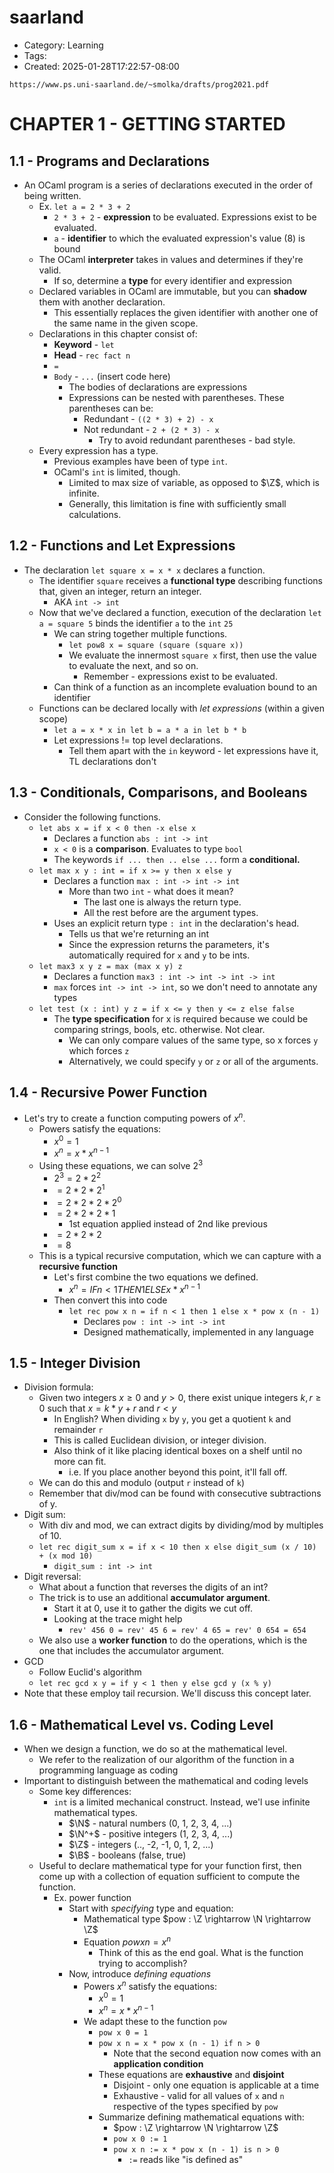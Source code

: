 saarland
========
- Category: Learning
- Tags: 
- Created: 2025-01-28T17:22:57-08:00

``https://www.ps.uni-saarland.de/~smolka/drafts/prog2021.pdf``

# CHAPTER 1 - GETTING STARTED

## 1.1 - Programs and Declarations

- An OCaml program is a series of declarations executed in the order of being written.
	- Ex. ``let a = 2 * 3 + 2``
		- ``2 * 3 + 2`` - **expression** to be evaluated. Expressions exist to be evaluated.
		- ``a`` - **identifier** to which the evaluated expression's value (8) is bound
	- The OCaml **interpreter** takes in values and determines if they're valid. 
		- If so, determine a **type** for every identifier and expression
	- Declared variables in OCaml are immutable, but you can **shadow** them with another declaration. 
		- This essentially replaces the given identifier with another one of the same name in the given scope.
	- Declarations in this chapter consist of:
		- **Keyword** - ``let``
		- **Head** - ``rec fact n``
		- ``=``
		- ``Body`` - ``...`` (insert code here)
			- The bodies of declarations are expressions
			- Expressions can be nested with parentheses. These parentheses can be:
				- Redundant - ``((2 * 3) + 2) - x``
				- Not redundant - ``2 + (2 * 3) - x``
					- Try to avoid redundant parentheses - bad style.
	- Every expression has a type. 
		- Previous examples have been of type ``int``.
		- OCaml's ``int`` is limited, though.
			- Limited to max size of variable, as opposed to $\Z$, which is infinite.
			- Generally, this limitation is fine with sufficiently small calculations.

## 1.2 - Functions and Let Expressions

- The declaration ``let square x = x * x`` declares a function.
	- The identifier ``square`` receives a **functional type** describing functions that, given an integer, return an integer.
		- AKA ``int -> int``
	- Now that we've declared a function, execution of the declaration ``let a = square 5`` binds the identifier ``a`` to the ``int`` ``25``
		- We can string together multiple functions.
			- ``let pow8 x = square (square (square x))``
			- We evaluate the innermost ``square x`` first, then use the value to evaluate the next, and so on.
				- Remember - expressions exist to be evaluated.
		- Can think of a function as an incomplete evaluation bound to an identifier
	- Functions can be declared locally with *let expressions* (within a given scope)
		- ``let a = x * x in let b = a * a in let b * b``
		- Let expressions != top level declarations.
			- Tell them apart with the ``in`` keyword - let expressions have it, TL declarations don't

## 1.3 - Conditionals, Comparisons, and Booleans

- Consider the following functions.
	- ``let abs x = if x < 0 then -x else x``
		- Declares a function ``abs : int -> int``
		- ``x < 0`` is a **comparison**. Evaluates to type ``bool``
		- The keywords ``if ... then .. else ...`` form a **conditional.**
	- ``let max x y : int = if x >= y then x else y``
		- Declares a function ``max : int -> int -> int``
			- More than two ``int`` - what does it mean?
				- The last one is always the return type.
				- All the rest before are the argument types.
		- Uses an explicit return type ``: int`` in the declaration's head.
			- Tells us that we're returning an int
			- Since the expression returns the parameters, it's automatically required for ``x`` and ``y`` to be ints.
	- ``let max3 x y z = max (max x y) z``
		- Declares a function ``max3 : int -> int -> int -> int``
		- ``max`` forces ``int -> int -> int``, so we don't need to annotate any types
	- ``let test (x : int) y z = if x <= y then y <= z else false``
		- The **type specification** for x is required because we could be comparing strings, bools, etc. otherwise. Not clear.
			- We can only compare values of the same type, so x forces ``y`` which forces ``z``
			- Alternatively, we could specify ``y`` or ``z`` or all of the arguments. 

## 1.4 - Recursive Power Function

- Let's try to create a function computing powers of $x^n$.
	- Powers satisfy the equations:
		- $x^0 = 1$
		- $x^n = x * x^{n-1}$
	- Using these equations, we can solve $2^3$
		- $2^3 = 2 * 2^2$
		- $= 2 * 2 * 2^1$
		- $= 2 * 2 * 2 * 2^0$
		- $= 2 * 2 * 2 * 1$
			- 1st equation applied instead of 2nd like previous
		- $= 2 * 2 * 2$
		- $= 8$
	- This is a typical recursive computation, which we can capture with a **recursive function**
		- Let's first combine the two equations we defined.
			- $x^n = IF n < 1 THEN 1 ELSE x * x^{n-1}$
		- Then convert this into code
			- ``let rec pow x n = if n < 1 then 1 else x * pow x (n - 1)``
				- Declares ``pow : int -> int -> int``
				- Designed mathematically, implemented in any language

## 1.5 - Integer Division

- Division formula:
	- Given two integers $x \ge 0$ and $y > 0$, there exist unique integers $k,r \ge 0$ such that $x = k * y + r$ and $r < y$
		- In English? When dividing ``x`` by ``y``, you get a quotient ``k`` and remainder ``r``
		- This is called Euclidean division, or integer division.
		- Also think of it like placing identical boxes on a shelf until no more can fit.
			- i.e. If you place another beyond this point, it'll fall off.
	- We can do this and modulo (output ``r`` instead of ``k``)
	- Remember that div/mod can be found with consecutive subtractions of y.
- Digit sum:
	- With div and mod, we can extract digits by dividing/mod by multiples of 10. 
	- ``let rec digit_sum x = if x < 10 then x else digit_sum (x / 10) + (x mod 10)``
		- ``digit_sum : int -> int``
- Digit reversal:
	- What about a function that reverses the digits of an int?
	- The trick is to use an additional **accumulator argument**.
		- Start it at 0, use it to gather the digits we cut off.
		- Looking at the trace might help
			- ``rev' 456 0 = rev' 45 6 = rev' 4 65 = rev' 0 654 = 654``
	- We also use a **worker function** to do the operations, which is the one that includes the accumulator argument.
- GCD
	- Follow Euclid's algorithm
	- ``let rec gcd x y = if y < 1 then y else gcd y (x % y)``
- Note that these employ tail recursion. We'll discuss this concept later.

## 1.6 - Mathematical Level vs. Coding Level

- When we design a function, we do so at the mathematical level.
	- We refer to the realization of our algorithm of the function in a programming language as coding
- Important to distinguish between the mathematical and coding levels
	- Some key differences:
		- ``int`` is a limited mechanical construct. Instead, we'l use infinite mathematical types.
			- $\N$ - natural numbers (0, 1, 2, 3, 4, ...)
			- $\N^+$ - positive integers (1, 2, 3, 4, ...)
			- $\Z$ - integers (.., -2, -1, 0, 1, 2, ...)
			- $\B$ - booleans (false, true)
	- Useful to declare mathematical type for your function first, then come up with a collection of equation sufficient to compute the function.
		- Ex. power function
			- Start with *specifying* type and equation:
				- Mathematical type $pow : \Z \rightarrow \N \rightarrow \Z$
				- Equation $pow x n = x^n$
					- Think of this as the end goal. What is the function trying to accomplish?
			- Now, introduce *defining equations*
				- Powers $x^n$ satisfy the equations: 
					- $x^0 = 1$
					- $x^n = x * x^{n-1}$
				- We adapt these to the function ``pow``
					- ``pow x 0 = 1``
					- ``pow x n = x * pow x (n - 1) if n > 0``
						- Note that the second equation now comes with an **application condition**
					- These equations are **exhaustive** and **disjoint**
						- Disjoint - only one equation is applicable at a time
						- Exhaustive - valid for all values of ``x`` and ``n`` respective of the types specified by ``pow``
					- Summarize defining mathematical equations with:
						- $pow : \Z \rightarrow \N \rightarrow \Z$
						- ``pow x 0 := 1``
						- ``pow x n := x * pow x (n - 1) is n > 0``
							- ``:=`` reads like "is defined as"
